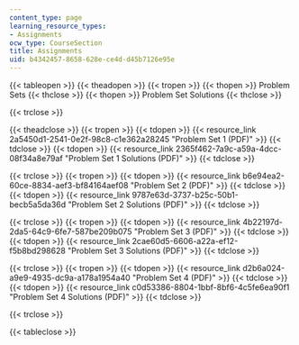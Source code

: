 ```yaml
---
content_type: page
learning_resource_types:
- Assignments
ocw_type: CourseSection
title: Assignments
uid: b4342457-8658-628e-ce4d-d45b7126e95e
---
```


{{< tableopen >}}
{{< theadopen >}}
{{< tropen >}}
{{< thopen >}}
Problem Sets
{{< thclose >}}
{{< thopen >}}
Problem Set Solutions
{{< thclose >}}

{{< trclose >}}

{{< theadclose >}}
{{< tropen >}}
{{< tdopen >}}
{{< resource_link 2a5450d1-2541-0e2f-98c8-c1e362a28245 "Problem Set 1 (PDF)" >}}
{{< tdclose >}}
{{< tdopen >}}
{{< resource_link 2365f462-7a9c-a59a-4dcc-08f34a8e79af "Problem Set 1 Solutions (PDF)" >}}
{{< tdclose >}}

{{< trclose >}}
{{< tropen >}}
{{< tdopen >}}
{{< resource_link b6e94ea2-60ce-8834-aef3-bf84164aef08 "Problem Set 2 (PDF)" >}}
{{< tdclose >}}
{{< tdopen >}}
{{< resource_link 9787e63d-3737-b25c-50b1-becb5a5da36d "Problem Set 2 Solutions (PDF)" >}}
{{< tdclose >}}

{{< trclose >}}
{{< tropen >}}
{{< tdopen >}}
{{< resource_link 4b22197d-2da5-64c9-6fe7-587be209b075 "Problem Set 3 (PDF)" >}}
{{< tdclose >}}
{{< tdopen >}}
{{< resource_link 2cae60d5-6606-a22a-ef12-f5b8bd298628 "Problem Set 3 Solutions (PDF)" >}}
{{< tdclose >}}

{{< trclose >}}
{{< tropen >}}
{{< tdopen >}}
{{< resource_link d2b6a024-a9e9-4935-dc9a-a178a1954a40 "Problem Set 4 (PDF)" >}}
{{< tdclose >}}
{{< tdopen >}}
{{< resource_link c0d53386-8804-1bbf-8bf6-4c5fe6ea90f1 "Problem Set 4 Solutions (PDF)" >}}
{{< tdclose >}}

{{< trclose >}}

{{< tableclose >}}